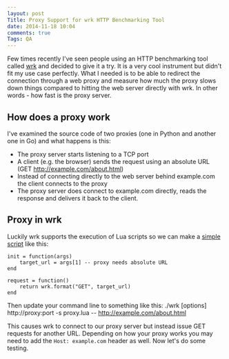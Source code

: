 ```yaml
---
layout: post
Title: Proxy Support for wrk HTTP Benchmarking Tool
date: 2014-11-18 10:04
comments: true
Tags: QA
---
```


Few times recently I've seen people using an HTTP benchmarking tool called
[wrk](https://github.com/wg/wrk) and decided to give it a try. It is a very cool
instrument but didn't fit my use case perfectly. What I needed is to be able to
redirect the connection through a web proxy and measure how much the proxy
slows down things compared to hitting the web server directly with wrk.
In other words - how fast is the proxy server.

How does a proxy work
---------------------

I've examined the source code of two proxies (one in Python and another one in Go)
and what happens is this:

* The proxy server starts listening to a TCP port
* A client (e.g. the browser) sends the request using an absolute URL (GET http://example.com/about.html)
* Instead of connecting directly to the web server behind example.com the client connects to the proxy
* The proxy server does connect to example.com directly, reads the response and delivers it back to 
the client.

Proxy in wrk
-------------

Luckily wrk supports the execution of Lua scripts so we can make a 
[simple script](https://github.com/wg/wrk/pull/107) like this:


    init = function(args)
        target_url = args[1] -- proxy needs absolute URL
    end
    
    request = function()
        return wrk.format("GET", target_url)
    end

Then update your command line to something like this:
    ./wrk [options] http://proxy:port -s proxy.lua -- http://example.com/about.html


This causes wrk to connect to our proxy server but instead issue GET requests for another URL.
Depending on how your proxy works you may need to add the `Host: example.com` header as well.
Now let's do some testing.
